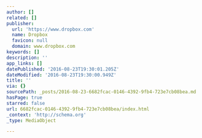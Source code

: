 ```yaml
---
author: []
related: []
publisher:
  url: 'https://www.dropbox.com'
  name: Dropbox
  favicon: null
  domain: www.dropbox.com
keywords: []
description: ''
app_links: []
datePublished: '2016-08-23T19:30:01.205Z'
dateModified: '2016-08-23T19:30:00.949Z'
title: ''
via: {}
sourcePath: _posts/2016-08-23-6682fcac-0146-4392-9fb4-723e7cb08bea.md
hasPage: true
starred: false
url: 6682fcac-0146-4392-9fb4-723e7cb08bea/index.html
_context: 'http://schema.org'
_type: MediaObject

---
```

<article style=""></article>